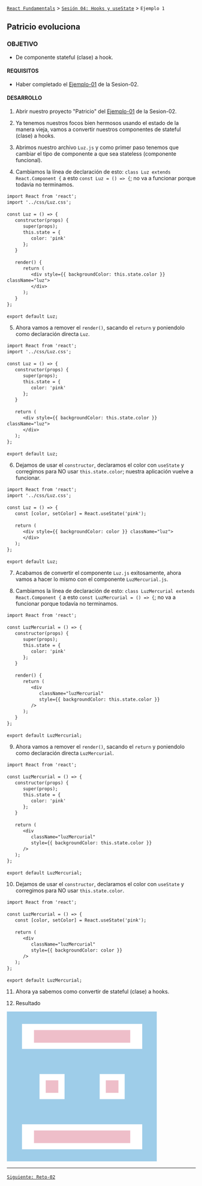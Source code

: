 [`React Fundamentals`](../../README.md) > [`Sesión 04: Hooks y useState`](../Readme.md) > `Ejemplo 1`

## Patricio evoluciona

### OBJETIVO
- De componente stateful (clase) a hook.

#### REQUISITOS
- Haber completado el [Ejemplo-01](../../Sesion-02/Ejemplo-01) de la Sesion-02.

#### DESARROLLO

1. Abrir nuestro proyecto "Patricio" del [Ejemplo-01](../../Sesion-02/Ejemplo-01) de la Sesion-02.

2. Ya tenemos nuestros focos bien hermosos usando el estado de la manera vieja, vamos a convertir nuestros componentes de stateful (clase) a hooks.

3. Abrimos nuestro archivo `Luz.js` y como primer paso tenemos que cambiar el tipo de componente a que sea stateless (componente funcional).

4. Cambiamos la línea de declaración de esto: `class Luz extends React.Component {` a esto `const Luz = () => {`; no va a funcionar porque todavia no terminamos.
```
import React from 'react';
import '../css/Luz.css';

const Luz = () => {
   constructor(props) {
      super(props);
      this.state = {
         color: 'pink'
      };
   }

   render() {
      return (
         <div style={{ backgroundColor: this.state.color }} className="luz">
         </div>
      );
   }
};

export default Luz;
```

5. Ahora vamos a remover el `render()`, sacando el `return` y poniendolo como declaración directa `Luz`.
```
import React from 'react';
import '../css/Luz.css';

const Luz = () => {
   constructor(props) {
      super(props);
      this.state = {
         color: 'pink'
      };
   }

   return (
      <div style={{ backgroundColor: this.state.color }} className="luz">
      </div>
   );
};

export default Luz;
``` 

6. Dejamos de usar el `constructor`, declaramos el color con `useState` y corregimos para NO usar `this.state.color`; nuestra aplicación vuelve a funcionar.
```
import React from 'react';
import '../css/Luz.css';

const Luz = () => {
   const [color, setColor] = React.useState('pink');

   return (
      <div style={{ backgroundColor: color }} className="luz">
      </div>
   );
};

export default Luz;
```

7. Acabamos de convertir el componente `Luz.js` exitosamente, ahora vamos a hacer lo mismo con el componente `LuzMercurial.js`.

8. Cambiamos la línea de declaración de esto: `class LuzMercurial extends React.Component {` a esto `const LuzMercurial = () => {`; no va a funcionar porque todavía no terminamos.
```
import React from 'react';

const LuzMercurial = () => {
   constructor(props) {
      super(props);
      this.state = {
         color: 'pink'
      };
   }

   render() {
      return (
         <div
            className="luzMercurial"
            style={{ backgroundColor: this.state.color }}
         />
      );
   }
};

export default LuzMercurial;
```

9. Ahora vamos a remover el `render()`, sacando el `return` y poniendolo como declaración directa `LuzMercurial`.
```
import React from 'react';

const LuzMercurial = () => {
   constructor(props) {
      super(props);
      this.state = {
         color: 'pink'
      };
   }

   return (
      <div
         className="luzMercurial"
         style={{ backgroundColor: this.state.color }}
      />
   );
};

export default LuzMercurial;
```

10. Dejamos de usar el `constructor`, declaramos el color con `useState` y corregimos para NO usar `this.state.color`.
```
import React from 'react';

const LuzMercurial = () => {
   const [color, setColor] = React.useState('pink');

   return (
      <div
         className="luzMercurial"
         style={{ backgroundColor: color }}
      />
   );
};

export default LuzMercurial;
```

11. Ahora ya sabemos como convertir de stateful (clase) a hooks.

12. Resultado
<img src="./public/resultado.png" width="400">

-------

[`Siguiente: Reto-02`](../Reto-02)
